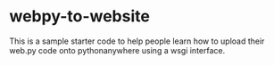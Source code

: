 # webpy-to-website

This is a sample starter code to help people learn how to upload their web.py code onto pythonanywhere using a wsgi interface.
